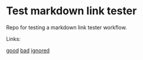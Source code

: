 # Test markdown link tester

Repo for testing a markdown link tester workflow.

Links:

[good](https://github.com)
[bad](https://foo.abc)
[ignored](https://ignore.ignore)
